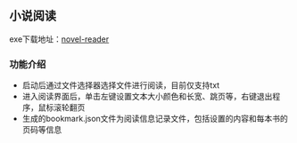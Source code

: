 ## 小说阅读

exe下载地址：<a href="https://github.com/zxyFalcon/novel-reader/releases">novel-reader</a>

### 功能介绍
* 启动后通过文件选择器选择文件进行阅读，目前仅支持txt
* 进入阅读界面后，单击左键设置文本大小颜色和长宽、跳页等，右键退出程序，鼠标滚轮翻页
* 生成的bookmark.json文件为阅读信息记录文件，包括设置的内容和每本书的页码等信息